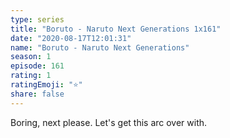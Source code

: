 ```yaml
--- 
type: series 
title: "Boruto - Naruto Next Generations 1x161" 
date: "2020-08-17T12:01:31" 
name: "Boruto - Naruto Next Generations" 
season: 1 
episode: 161 
rating: 1 
ratingEmoji: "⭐️" 
share: false 
---
```


Boring, next please. Let's get this arc over with.
